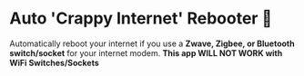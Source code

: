 # Auto 'Crappy Internet' Rebooter :rocket:

Automatically reboot your internet if you use a **Zwave, Zigbee, or Bluetooth switch/socket** for your internet modem.
**This app WILL NOT WORK with WiFi Switches/Sockets**

